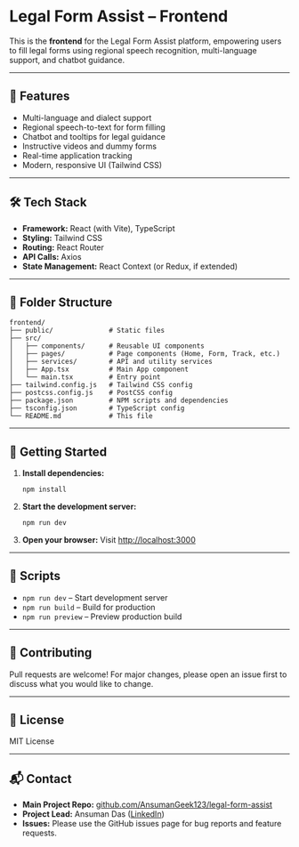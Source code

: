 # Legal Form Assist – Frontend

This is the **frontend** for the Legal Form Assist platform, empowering users to fill legal forms using regional speech recognition, multi-language support, and chatbot guidance.

---

## 🌟 Features
- Multi-language and dialect support
- Regional speech-to-text for form filling
- Chatbot and tooltips for legal guidance
- Instructive videos and dummy forms
- Real-time application tracking
- Modern, responsive UI (Tailwind CSS)

---

## 🛠️ Tech Stack
- **Framework:** React (with Vite), TypeScript
- **Styling:** Tailwind CSS
- **Routing:** React Router
- **API Calls:** Axios
- **State Management:** React Context (or Redux, if extended)

---

## 📁 Folder Structure
```
frontend/
├── public/              # Static files
├── src/
│   ├── components/      # Reusable UI components
│   ├── pages/           # Page components (Home, Form, Track, etc.)
│   ├── services/        # API and utility services
│   ├── App.tsx          # Main App component
│   └── main.tsx         # Entry point
├── tailwind.config.js   # Tailwind CSS config
├── postcss.config.js    # PostCSS config
├── package.json         # NPM scripts and dependencies
├── tsconfig.json        # TypeScript config
└── README.md            # This file
```

---

## 🚀 Getting Started

1. **Install dependencies:**
   ```bash
   npm install
   ```
2. **Start the development server:**
   ```bash
   npm run dev
   ```
3. **Open your browser:**
   Visit [http://localhost:3000](http://localhost:3000)

---

## 📜 Scripts
- `npm run dev` – Start development server
- `npm run build` – Build for production
- `npm run preview` – Preview production build

---

## 🤝 Contributing
Pull requests are welcome! For major changes, please open an issue first to discuss what you would like to change.

---

## 📝 License
MIT License

---

## 📬 Contact
- **Main Project Repo:** [github.com/AnsumanGeek123/legal-form-assist](https://github.com/AnsumanGeek123/legal-form-assist)
- **Project Lead:** Ansuman Das ([LinkedIn](https://www.linkedin.com/in/ansuman-das-90a9a0226/))
- **Issues:** Please use the GitHub issues page for bug reports and feature requests. 